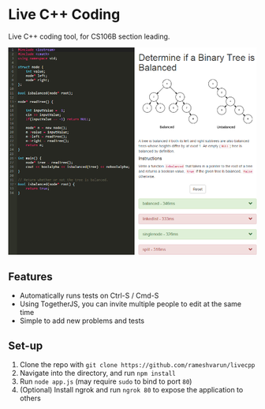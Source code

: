 # Live C++ Coding
Live C++ coding tool, for CS106B section leading.

![Screenshot](./screenshot.png)

## Features
- Automatically runs tests on Ctrl-S / Cmd-S
- Using TogetherJS, you can invite multiple people to edit at the same time
- Simple to add new problems and tests

## Set-up
1. Clone the repo with `git clone https://github.com/rameshvarun/livecpp`
2. Navigate into the directory, and run `npm install`
3. Run `node app.js` (may require `sudo` to bind to port `80`)
4. (Optional) Install ngrok and run `ngrok 80` to expose the application to others
